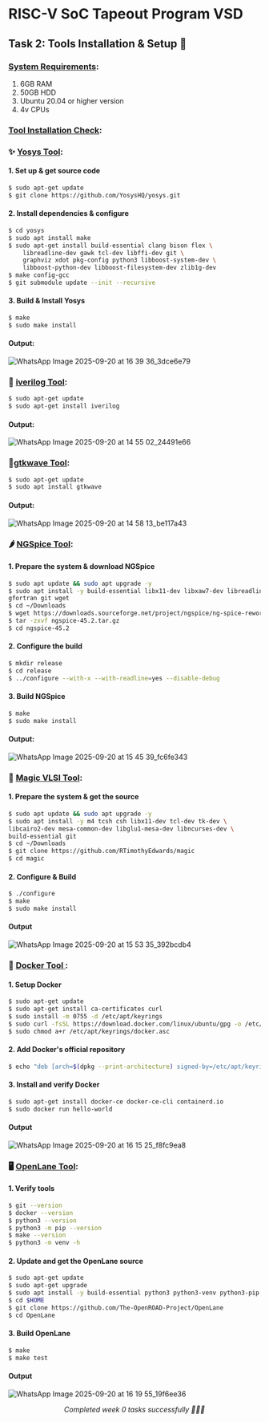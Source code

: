 # RISC-V SoC Tapeout Program VSD 

## Task 2: Tools Installation & Setup 🔨
### **<ins>System Requirements</ins>**:
1. 6GB RAM
2. 50GB HDD
3. Ubuntu 20.04 or higher version
4. 4v CPUs

### **<ins>Tool Installation Check</ins>**:

### ✨ <ins>**Yosys Tool**</ins>: 
#### 1. Set up & get source code
```bash
$ sudo apt-get update
$ git clone https://github.com/YosysHQ/yosys.git
```
#### 2. Install dependencies & configure 
``` bash
$ cd yosys
$ sudo apt install make               
$ sudo apt-get install build-essential clang bison flex \
    libreadline-dev gawk tcl-dev libffi-dev git \
    graphviz xdot pkg-config python3 libboost-system-dev \
    libboost-python-dev libboost-filesystem-dev zlib1g-dev
$ make config-gcc
$ git submodule update --init --recursive
```
#### 3. Build & Install Yosys
```bash
$ make 
$ sudo make install
```

#### Output:

![WhatsApp Image 2025-09-20 at 16 39 36_3dce6e79](https://github.com/user-attachments/assets/9bca2ee7-d005-48c1-8538-dcfabff337c1)


### 🧠 <ins>**iverilog Tool**</ins>:
```bash
$ sudo apt-get update
$ sudo apt-get install iverilog
```

#### Output:

![WhatsApp Image 2025-09-20 at 14 55 02_24491e66](https://github.com/user-attachments/assets/c7049acd-6df0-4ee8-85b7-7de1124cf8c4)

### 🚦<ins>**gtkwave Tool**</ins>:
```bash
$ sudo apt-get update
$ sudo apt install gtkwave
```
#### Output: 

![WhatsApp Image 2025-09-20 at 14 58 13_be117a43](https://github.com/user-attachments/assets/0e2ff7c1-2c93-4d2e-ad64-5d04be3f2733)


### 🌶️ <ins>**NGSpice Tool**</ins>:
#### 1. Prepare the system & download NGSpice
```bash
$ sudo apt update && sudo apt upgrade -y
$ sudo apt install -y build-essential libx11-dev libxaw7-dev libreadline-dev \
gfortran git wget
$ cd ~/Downloads
$ wget https://downloads.sourceforge.net/project/ngspice/ng-spice-rework/45.2/ngspice-45.2.tar.gz
$ tar -zxvf ngspice-45.2.tar.gz
$ cd ngspice-45.2
```
#### 2. Configure the build
```bash
$ mkdir release
$ cd release
$ ../configure --with-x --with-readline=yes --disable-debug
```
#### 3. Build NGSpice
```bash
$ make
$ sudo make install
```

#### Output:

![WhatsApp Image 2025-09-20 at 15 45 39_fc6fe343](https://github.com/user-attachments/assets/76ae501c-8906-40bf-84a8-8c95b8f97e24)

### 🔮 <ins> **Magic VLSI Tool**</ins>:
#### 1. Prepare the system & get the source
``` bash
$ sudo apt update && sudo apt upgrade -y
$ sudo apt install -y m4 tcsh csh libx11-dev tcl-dev tk-dev \
libcairo2-dev mesa-common-dev libglu1-mesa-dev libncurses-dev \
build-essential git
$ cd ~/Downloads
$ git clone https://github.com/RTimothyEdwards/magic
$ cd magic
```
#### 2. Configure & Build
```bash
$ ./configure
$ make
$ sudo make install
```
#### Output
![WhatsApp Image 2025-09-20 at 15 53 35_392bcdb4](https://github.com/user-attachments/assets/6d5c0e36-d0ce-4d40-8a2c-6143d3f1715c)


### 🐳 <ins> **Docker Tool** </ins>:
#### 1. Setup Docker
``` bash
$ sudo apt-get update
$ sudo apt-get install ca-certificates curl
$ sudo install -m 0755 -d /etc/apt/keyrings
$ sudo curl -fsSL https://download.docker.com/linux/ubuntu/gpg -o /etc/apt/keyrings/docker.asc
$ sudo chmod a+r /etc/apt/keyrings/docker.asc
```
#### 2. Add Docker's official repository
``` bash
$ echo "deb [arch=$(dpkg --print-architecture) signed-by=/etc/apt/keyrings/docker.asc] https://download.docker.com/linux/ubuntu $(. /etc/os-release && echo "$VERSION_CODENAME") stable" | sudo tee /etc/apt/sources.list.d/docker.list > /dev/null
```
#### 3. Install and verify Docker
``` bash
$ sudo apt-get install docker-ce docker-ce-cli containerd.io
$ sudo docker run hello-world
```
#### Output
![WhatsApp Image 2025-09-20 at 16 15 25_f8fc9ea8](https://github.com/user-attachments/assets/409b7856-4391-4687-beb8-8c5ad8bdcc81)

### 🖥️ <ins>**OpenLane Tool**</ins>:
#### 1. Verify tools
``` bash
$ git --version
$ docker --version
$ python3 --version
$ python3 -m pip --version
$ make --version
$ python3 -m venv -h
```
#### 2. Update and get the OpenLane source
``` bash
$ sudo apt-get update
$ sudo apt-get upgrade
$ sudo apt install -y build-essential python3 python3-venv python3-pip python3-tk curl make git
$ cd $HOME
$ git clone https://github.com/The-OpenROAD-Project/OpenLane
$ cd OpenLane
```
#### 3. Build OpenLane
``` bash
$ make
$ make test
```
#### Output
![WhatsApp Image 2025-09-20 at 16 19 55_19f6ee36](https://github.com/user-attachments/assets/0d439958-b9dd-4ff3-9e7c-d74c466d21df)

<p align="center"><i>Completed week 0 tasks successfully 🥰🥰🥰</i></p>




